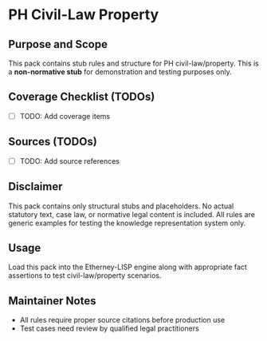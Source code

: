 # PH Civil-Law Property

## Purpose and Scope

This pack contains stub rules and structure for PH civil-law/property. This is a **non-normative stub** for demonstration and testing purposes only.

## Coverage Checklist (TODOs)

- [ ] TODO: Add coverage items

## Sources (TODOs)

- [ ] TODO: Add source references

## Disclaimer

This pack contains only structural stubs and placeholders. No actual statutory text, case law, or normative legal content is included. All rules are generic examples for testing the knowledge representation system only.

## Usage

Load this pack into the Etherney-LISP engine along with appropriate fact assertions to test civil-law/property scenarios.

## Maintainer Notes

- All rules require proper source citations before production use
- Test cases need review by qualified legal practitioners
